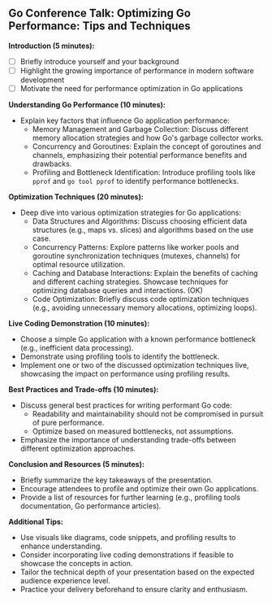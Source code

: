 ## Go Conference Talk: Optimizing Go Performance: Tips and Techniques

**Introduction (5 minutes):**

- [ ] Briefly introduce yourself and your background
- [ ] Highlight the growing importance of performance in modern software development
- [ ] Motivate the need for performance optimization in Go applications

**Understanding Go Performance (10 minutes):**

* Explain key factors that influence Go application performance:
    * Memory Management and Garbage Collection: Discuss different memory allocation strategies and how Go's garbage collector works.
    * Concurrency and Goroutines: Explain the concept of goroutines and channels, emphasizing their potential performance benefits and drawbacks.
    * Profiling and Bottleneck Identification: Introduce profiling tools like `pprof` and `go tool pprof` to identify performance bottlenecks.

**Optimization Techniques (20 minutes):**

* Deep dive into various optimization strategies for Go applications:
    * Data Structures and Algorithms: Discuss choosing efficient data structures (e.g., maps vs. slices) and algorithms based on the use case.
    * Concurrency Patterns: Explore patterns like worker pools and goroutine synchronization techniques (mutexes, channels) for optimal resource utilization.
    * Caching and Database Interactions: Explain the benefits of caching and different caching strategies. Showcase techniques for optimizing database queries and interactions. (OK)
    * Code Optimization: Briefly discuss code optimization techniques (e.g., avoiding unnecessary memory allocations, optimizing loops).

**Live Coding Demonstration (10 minutes):**

* Choose a simple Go application with a known performance bottleneck (e.g., inefficient data processing).
* Demonstrate using profiling tools to identify the bottleneck.
* Implement one or two of the discussed optimization techniques live, showcasing the impact on performance using profiling results.

**Best Practices and Trade-offs (10 minutes):**

* Discuss general best practices for writing performant Go code:
    * Readability and maintainability should not be compromised in pursuit of pure performance.
    * Optimize based on measured bottlenecks, not assumptions.
* Emphasize the importance of understanding trade-offs between different optimization approaches.

**Conclusion and Resources (5 minutes):**

* Briefly summarize the key takeaways of the presentation.
* Encourage attendees to profile and optimize their own Go applications.
* Provide a list of resources for further learning (e.g., profiling tools documentation, Go performance articles).

**Additional Tips:**

* Use visuals like diagrams, code snippets, and profiling results to enhance understanding. 
* Consider incorporating live coding demonstrations if feasible to showcase the concepts in action.
* Tailor the technical depth of your presentation based on the expected audience experience level.
* Practice your delivery beforehand to ensure clarity and enthusiasm.
